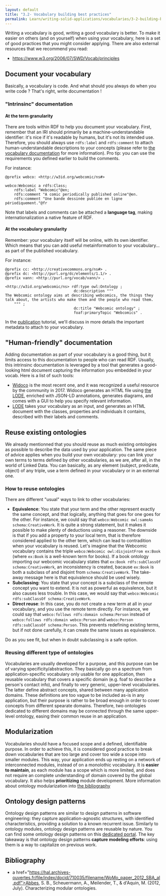 ```yaml
---
layout: default
title: "3.2- Vocabulary building best practices"
permalink: Learn/writing-solid-applications/vocabularies/3-2-building-best-practices
---
```


Writing a vocabulary is good, writing a good vocabulary is better. To make it easier on others (and on yourself) when using your vocabulary, here is a set of good practices that you might consider applying. There are also external resources that we recommend you read:
- https://www.w3.org/2006/07/SWD/Vocab/principles


## <a id="documentation"/> Document your vocabulary

Basically, a vocabulary is code. And what should you always do when you write code ? That's right, write documentation !

### "Intrinsinc" documentation

#### At the term granularity

There are tools within RDF to help you document your vocabulary. First, remember that an IRI should primarily be a machine-understandable identifier: it's nice if it's readable by humans, but it's not its intended use. Therefore,  you should always use `rdfs:label` and `rdfs:comment` to attach human-understandable descriptions to your concepts (please refer to [the vocabulary documentation](Learn/writing-solid-applications/vocabularies/1-1-core) for more information). Pro tip: you can use the requirements you defined earlier to build the comments.

For instance:
```
@prefix webco: <http://w3id.org/webcomic/ns#>

webco:Webcomic a rdfs:Class;
    rdfs:label "Webcomic"@en;
    rdfs:comment "A comic periodically published online"@en.
    rdfs:comment "Une bande dessinée publiée en ligne périodiquement."@fr
```

Note that labels and comments can be attached a __language tag__, making internationalization a native feature of RDF.

#### At the vocabulary granularity

Remember: your vocabulary itself will be online, with its own identifier. Which means that you can add useful metainformation to your vocabulary... as part of the published vocabulary.

For instance:
```
@prefix cc: <http://creativecommons.org/ns#> .
@prefix dc: <http://purl.org/dc/elements/1.1/> .
@prefix vann: <http://purl.org/vocab/vann/> .

<http://w3id.org/webcomic/ns> rdf:type owl:Ontology ;
                               dc:description """
The Webcomic ontology aims at describing webcomics, the things they talk about, the artists who make them and the people who read them.
    """ ;
                               dc:title "Webcomic ontology" ;
                               foaf:primaryTopic "Webcomics" .
```

In the [publication](4-publish) tutorial, we'll discuss in more details the important metadata to attach to your vocabulary.

## "Human-friendly" documentation

Adding documentation as part of your vocabulary is a good thing, but it limits access to this documentation to people who can read RDF. Usually, this intrinsinc documentation is leveraged by a tool that generates a good-looking html document capturing the information you embedded in your vocab. Here is a list of such tools:
- [Widoco](https://github.com/dgarijo/Widoco) is the most recent one, and it was recognized a useful resource by the community in 2017. Widoco generates an HTML file using [the LODE](#lode), enriched with JSON-LD annotations, generates diagrams, and comes with a GUI to help you specify relevant information.
- <a id="lode"/> [LODE](https://essepuntato.it/lode/) takes your vocabulary as an input, and generates an HTML document with the classes, properties and individuals it contains, described with their labels and comments.


## Reuse existing ontologies

We already mentionned that you should reuse as much existing ontologies as possible to describe the data used by your application. The same piece of advice applies when you build your own vocabulary: you can link your own terms to terms defined by other vocabularies, as we are, after all, in the world of Linked Data. You can basically, as any element (subject, predicate, object) of any triple, use a term defined in your vocabulary or in an external one.

### How to reuse ontologies

There are different "usual" ways to link to other vocabularies:

- __Equivalence__: You state that your term and the other represent exactly the same concept, and that logically, anything that goes for one goes for the other. For instance, we could say that `webco:Webcomic owl:sameAs schema:CreativeWork`. It is quite a strong statement, but it makes it possible to make plenty of deductions using a reasoner. The downside is that if you add a property to your local term, that is therefore considered applied to the other term, which can lead to contradition when your vocabulary is reused. Let's imagine that the Webcomic vocabulary contains the triple `webco:Webcomic owl:disjointFrom ex:Book` (where `ex:Book` is a well-known term for books).  If a book ontology importing our webcomic vocabulary states that `ex:Book rdfs:subClassOf schema:CreativeWork`, an inconsistency is created, bacause `ex:Book` is both a subclass of and disjoint from `schema:CreativeWork`. The take-away message here is that equivalence should be used wisely.
- __Subclassing__: You state that your concept is a subclass of the remote concept you want to extend. It is not as powerful as equivalence, but it also causes less trouble. In this case, we would say that `webco:Webcomic rdfs:subClassOf schema:CreativeWork`.
- __Direct reuse__: In this case, you do not create a new term at all in your vocabulary, and you use the remote term directly. For instance, we could say that `webco:follows rdfs:domain schema:Person` instead of `webco:follows rdfs:domain webco:Person` and `webco:Person rdfs:subClassOf schema:Person`. This prevents redefining existing terms, but if not done carefully, it can create the same issues as equivalence.

Do as you see fit, but when in doubt subclassing is a safe option.

### Reusing different type of ontologies

Vocabularies are usually developed for a purpose, and this purpose can be of varying specificity/abstraction. They basically go on a spectrum from application-specific vocabulary only usable for one application, then reusable vocabulary that covers a specific domain (e.g. foaf to describe a person's contact info), and finally to very generic, upper-level vocabularies. The latter define abstract concepts, shared between many application domains. These definitions are too vague to be included as-is in any application, but their purpose is rather to be broad enough in order to cover concepts from different spearate domains. Therefore, two ontologies dedicated to different domains may be connected through the same upper-level ontology, easing their common reuse in an application.

## <a id="modularization"/> Modularization

Vocabularies should have a focused scope and a defined, identifiable purpose. In order to achieve this, it is considered good practice to break down vocabularies that are too large and cover too wide a scope into smaller modules. This way, your application ends up resting on a network of interconnected modules, instead of on a monolothic vocabulary. It is __easier to maintain__, as each module has a scope which is more limited, and does not require an complete understanding of domain covered by the global vocabulary. It also helps __prioritizing__ module development. More information about ontology modularization into [the bibliography](#ref_modularizing)

## Ontology design patterns

Ontology design patterns are similar to design patterns in software engineering: they capture application-agnostic structures, with identified characteristics, providing a solution to a known recurrent issue. Similarly to ontology modules, ontology design patterns are reusable by nature. You can find some ontology design patterns on this [dedicated portal](http://ontologydesignpatterns.org). The key takeaway is that ontology design patterns __capture modeling efforts__: using them is a way to capitalize on previous work.

## Bibliography

- <a id="ref_modularizing"> a href="https://hal.archives-ouvertes.fr/file/index/docid/710035/filename/WoMo_paper_2012_SBA_al.pdf">Abbes, S. B., Scheuermann, A., Meilender, T., & d'Aquin, M. (2012, July). Characterizing modular ontologies.</a>
